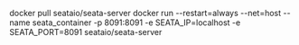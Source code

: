 docker pull seataio/seata-server
docker run --restart=always --net=host --name seata_container -p 8091:8091 -e SEATA_IP=localhost -e SEATA_PORT=8091 seataio/seata-server